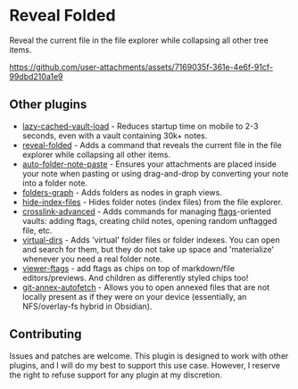 # Reveal Folded

Reveal the current file in the file explorer while collapsing all other tree items.

https://github.com/user-attachments/assets/7169035f-361e-4e6f-91cf-99dbd210a1e9

## Other plugins

- [lazy-cached-vault-load](https://github.com/d7sd6u/obsidian-lazy-cached-vault-load) - Reduces startup time on mobile to 2-3 seconds, even with a vault containing 30k+ notes.
- [reveal-folded](https://github.com/d7sd6u/obsidian-reveal-folded) - Adds a command that reveals the current file in the file explorer while collapsing all other items.
- [auto-folder-note-paste](https://github.com/d7sd6u/obsidian-auto-folder-note-paste) - Ensures your attachments are placed inside your note when pasting or using drag-and-drop by converting your note into a folder note.
- [folders-graph](https://github.com/d7sd6u/obsidian-folders-graph) - Adds folders as nodes in graph views.
- [hide-index-files](https://github.com/d7sd6u/obsidian-hide-index-files) - Hides folder notes (index files) from the file explorer.
- [crosslink-advanced](https://github.com/d7sd6u/obsidian-crosslink-advanced) - Adds commands for managing [ftags](https://github.com/d7sd6u/obsidian-lazy-cached-vault-load?tab=readme-ov-file#wait-a-minute-what-are-folderindex-notes-what-are-ftags-what-do-you-mean-annexed)-oriented vaults: adding ftags, creating child notes, opening random unftagged file, etc.
- [virtual-dirs](https://github.com/d7sd6u/obsidian-virtual-dirs) - Adds 'virtual' folder files or folder indexes. You can open and search for them, but they do not take up space and 'materialize' whenever you need a real folder note.
- [viewer-ftags](https://github.com/d7sd6u/obsidian-viewer-ftags) - add ftags as chips on top of markdown/file editors/previews. And children as differently styled chips too!
- [git-annex-autofetch](https://github.com/d7sd6u/obsidian-git-annex-autofetch) - Allows you to open annexed files that are not locally present as if they were on your device (essentially, an NFS/overlay-fs hybrid in Obsidian).

## Contributing

Issues and patches are welcome. This plugin is designed to work with other plugins, and I will do my best to support this use case. However, I reserve the right to refuse support for any plugin at my discretion.
